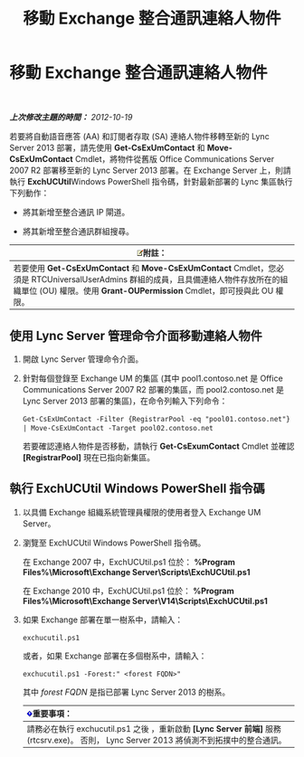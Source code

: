 ﻿---
title: 移動 Exchange 整合通訊連絡人物件
TOCTitle: 移動 Exchange 整合通訊連絡人物件
ms:assetid: 35c7e987-41b5-4798-b617-3303f20e52e3
ms:mtpsurl: https://technet.microsoft.com/zh-tw/library/JJ688022(v=OCS.15)
ms:contentKeyID: 49890020
ms.date: 08/10/2015
mtps_version: v=OCS.15
ms.translationtype: HT
---

# 移動 Exchange 整合通訊連絡人物件

 

_**上次修改主題的時間：** 2012-10-19_

若要將自動語音應答 (AA) 和訂閱者存取 (SA) 連絡人物件移轉至新的 Lync Server 2013 部署，請先使用 **Get-CsExUmContact** 和 **Move-CsExUmContact** Cmdlet，將物件從舊版 Office Communications Server 2007 R2 部署移至新的 Lync Server 2013 部署。在 Exchange Server 上，則請執行 **ExchUCUtil**Windows PowerShell 指令碼，針對最新部署的 Lync 集區執行下列動作：

  - 將其新增至整合通訊 IP 閘道。

  - 將其新增至整合通訊群組搜尋。

<table>
<thead>
<tr class="header">
<th><img src="images/Gg398811.note(OCS.15).gif" title="note" alt="note" />附註：</th>
</tr>
</thead>
<tbody>
<tr class="odd">
<td>若要使用 <strong>Get-CsExUmContact</strong> 和 <strong>Move-CsExUmContact</strong> Cmdlet，您必須是 RTCUniversalUserAdmins 群組的成員，且具備連絡人物件存放所在的組織單位 (OU) 權限。使用 <strong>Grant-OUPermission</strong> Cmdlet，即可授與此 OU 權限。</td>
</tr>
</tbody>
</table>


## 使用 Lync Server 管理命令介面移動連絡人物件

1.  開啟 Lync Server 管理命令介面。

2.  針對每個登錄至 Exchange UM 的集區 (其中 pool1.contoso.net 是 Office Communications Server 2007 R2 部署的集區，而 pool2.contoso.net 是 Lync Server 2013 部署的集區)，在命令列輸入下列命令：
    
        Get-CsExUmContact -Filter {RegistrarPool -eq "pool01.contoso.net"} | Move-CsExUmContact -Target pool02.contoso.net
    
    若要確認連絡人物件是否移動，請執行 **Get-CsExumContact** Cmdlet 並確認 **\[RegistrarPool\]** 現在已指向新集區。

## 執行 ExchUCUtil Windows PowerShell 指令碼

1.  以具備 Exchange 組織系統管理員權限的使用者登入 Exchange UM Server。

2.  瀏覽至 ExchUCUtil Windows PowerShell 指令碼。
    
    在 Exchange 2007 中，ExchUCUtil.ps1 位於： **%Program Files%\\Microsoft\\Exchange Server\\Scripts\\ExchUCUtil.ps1**
    
    在 Exchange 2010 中，ExchUCUtil.ps1 位於： **%Program Files%\\Microsoft\\Exchange Server\\V14\\Scripts\\ExchUCUtil.ps1**

3.  如果 Exchange 部署在單一樹系中，請輸入：
    
        exchucutil.ps1
    
    或者，如果 Exchange 部署在多個樹系中，請輸入：
    
        exchucutil.ps1 -Forest:" <forest FQDN>"
    
    其中 *forest FQDN* 是指已部署 Lync Server 2013 的樹系。
    
    <table>
    <thead>
    <tr class="header">
    <th><img src="images/Gg412908.important(OCS.15).gif" title="important" alt="important" />重要事項：</th>
    </tr>
    </thead>
    <tbody>
    <tr class="odd">
    <td>請務必在執行 exchucutil.ps1 之後 ，重新啟動 <strong>[Lync Server 前端]</strong> 服務 (rtcsrv.exe)。 否則， Lync Server 2013 將偵測不到拓撲中的整合通訊。</td>
    </tr>
    </tbody>
    </table>

